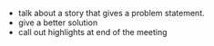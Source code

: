 

- talk about a story that gives a problem statement. 
- give a better solution
- call out highlights at end of the meeting